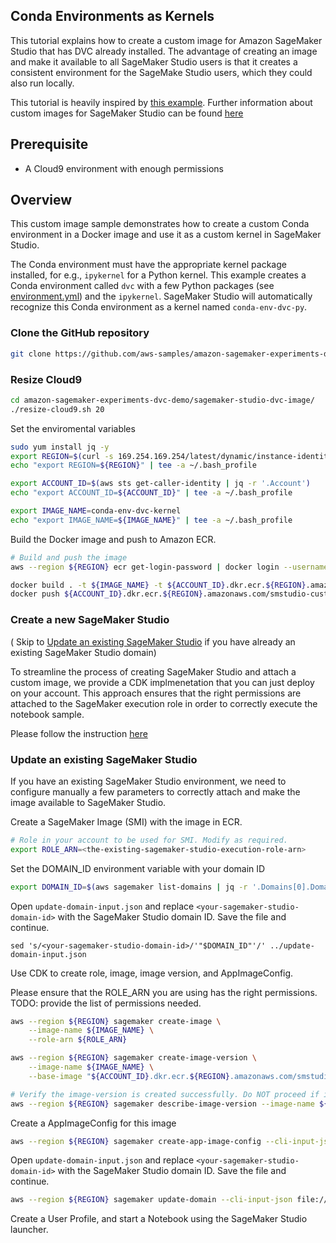 ## Conda Environments as Kernels

This tutorial explains how to create a custom image for Amazon SageMaker Studio that has DVC already installed.
The advantage of creating an image and make it available to all SageMaker Studio users is that it creates a consistent environment for the SageMake Studio users, which they could also run locally.

This tutorial is heavily inspired by [this example](https://github.com/aws-samples/sagemaker-studio-custom-image-samples/tree/main/examples/conda-env-kernel-image).
Further information about custom images for SageMaker Studio can be found [here](https://docs.aws.amazon.com/sagemaker/latest/dg/studio-byoi.html)

## Prerequisite

* A Cloud9 environment with enough permissions

## Overview

This custom image sample demonstrates how to create a custom Conda environment in a Docker image and use it as a custom kernel in SageMaker Studio.

The Conda environment must have the appropriate kernel package installed, for e.g., `ipykernel` for a Python kernel.
This example creates a Conda environment called `dvc` with a few Python packages (see [environment.yml](environment.yml)) and the `ipykernel`.
SageMaker Studio will automatically recognize this Conda environment as a kernel named `conda-env-dvc-py`.

### Clone the GitHub repository 
```bash
git clone https://github.com/aws-samples/amazon-sagemaker-experiments-dvc-demo
```

### Resize Cloud9

```bash
cd amazon-sagemaker-experiments-dvc-demo/sagemaker-studio-dvc-image/
./resize-cloud9.sh 20
```
Set the enviromental variables

```bash
sudo yum install jq -y
export REGION=$(curl -s 169.254.169.254/latest/dynamic/instance-identity/document | jq -r '.region')
echo "export REGION=${REGION}" | tee -a ~/.bash_profile

export ACCOUNT_ID=$(aws sts get-caller-identity | jq -r '.Account')
echo "export ACCOUNT_ID=${ACCOUNT_ID}" | tee -a ~/.bash_profile

export IMAGE_NAME=conda-env-dvc-kernel
echo "export IMAGE_NAME=${IMAGE_NAME}" | tee -a ~/.bash_profile
```

Build the Docker image and push to Amazon ECR.

```bash
# Build and push the image
aws --region ${REGION} ecr get-login-password | docker login --username AWS --password-stdin ${ACCOUNT_ID}.dkr.ecr.${REGION}.amazonaws.com/smstudio-custom

docker build . -t ${IMAGE_NAME} -t ${ACCOUNT_ID}.dkr.ecr.${REGION}.amazonaws.com/smstudio-custom:${IMAGE_NAME}
docker push ${ACCOUNT_ID}.dkr.ecr.${REGION}.amazonaws.com/smstudio-custom:${IMAGE_NAME}
```

### Create a new SageMaker Studio
( Skip to [Update an existing SageMaker Studio](#update-an-existing-sagemaker-studio) if you have already an existing SageMaker Studio domain)

To streamline the process of creating SageMaker Studio and attach a custom image, we provide a CDK implmenetation that you can just deploy on your account.
This approach ensures that the right permissions are attached to the SageMaker execution role in order to correctly execute the notebook sample.

Please follow the instruction [here](./cdk/README.md)

### Update an existing SageMaker Studio

If you have an existing SageMaker Studio environment, we need to configure manually a few parameters to correctly attach and make the image available to SageMaker Studio.

Create a SageMaker Image (SMI) with the image in ECR. 

```bash
# Role in your account to be used for SMI. Modify as required.
export ROLE_ARN=<the-existing-sagemaker-studio-execution-role-arn>
```

Set the DOMAIN_ID environment variable with your domain ID

```bash
export DOMAIN_ID=$(aws sagemaker list-domains | jq -r '.Domains[0].DomainId')
```

Open `update-domain-input.json` and replace `<your-sagemaker-studio-domain-id>` with the SageMaker Studio domain ID.
Save the file and continue.


```
sed 's/<your-sagemaker-studio-domain-id>/'"$DOMAIN_ID"'/' ../update-domain-input.json
```

Use CDK to create role, image, image version, and AppImageConfig.

Please ensure that the ROLE_ARN you are using has the right permissions.
TODO: provide the list of permissions needed.

```bash
aws --region ${REGION} sagemaker create-image \
    --image-name ${IMAGE_NAME} \
    --role-arn ${ROLE_ARN}

aws --region ${REGION} sagemaker create-image-version \
    --image-name ${IMAGE_NAME} \
    --base-image "${ACCOUNT_ID}.dkr.ecr.${REGION}.amazonaws.com/smstudio-custom:${IMAGE_NAME}"

# Verify the image-version is created successfully. Do NOT proceed if image-version is in CREATE_FAILED state or in any other state apart from CREATED.
aws --region ${REGION} sagemaker describe-image-version --image-name ${IMAGE_NAME}
```

Create a AppImageConfig for this image

```bash
aws --region ${REGION} sagemaker create-app-image-config --cli-input-json file://app-image-config-input.json
```

Open `update-domain-input.json` and replace `<your-sagemaker-studio-domain-id>` with the SageMaker Studio domain ID.
Save the file and continue.

```bash
aws --region ${REGION} sagemaker update-domain --cli-input-json file://update-domain-input.json
```

Create a User Profile, and start a Notebook using the SageMaker Studio launcher.